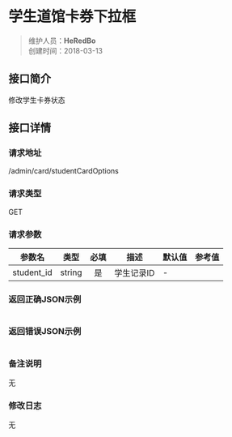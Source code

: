 # 学生道馆卡券下拉框
>维护人员：**HeRedBo**  
>创建时间：2018-03-13

## 接口简介
修改学生卡券状态

## 接口详情

### 请求地址
/admin/card/studentCardOptions

### 请求类型
GET
### 请求参数
| 参数名 | 类型 | 必填 | 描述 | 默认值 | 参考值 |
| --- | :---: | :---: | --- | --- | --- |
| student_id  | string | 是 | 学生记录ID | - |  |


### 返回正确JSON示例
```javascript

```
### 返回错误JSON示例
```javascript

```

### 备注说明
无

### 修改日志
无
